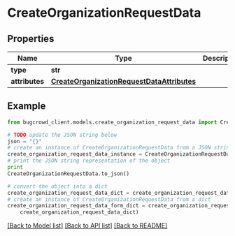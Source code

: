 # CreateOrganizationRequestData


## Properties

Name | Type | Description | Notes
------------ | ------------- | ------------- | -------------
**type** | **str** |  | 
**attributes** | [**CreateOrganizationRequestDataAttributes**](CreateOrganizationRequestDataAttributes.md) |  | 

## Example

```python
from bugcrowd_client.models.create_organization_request_data import CreateOrganizationRequestData

# TODO update the JSON string below
json = "{}"
# create an instance of CreateOrganizationRequestData from a JSON string
create_organization_request_data_instance = CreateOrganizationRequestData.from_json(json)
# print the JSON string representation of the object
print
CreateOrganizationRequestData.to_json()

# convert the object into a dict
create_organization_request_data_dict = create_organization_request_data_instance.to_dict()
# create an instance of CreateOrganizationRequestData from a dict
create_organization_request_data_form_dict = create_organization_request_data.from_dict(
    create_organization_request_data_dict)
```
[[Back to Model list]](../README.md#documentation-for-models) [[Back to API list]](../README.md#documentation-for-api-endpoints) [[Back to README]](../README.md)


